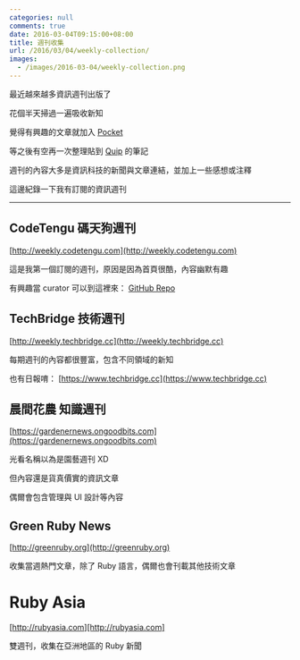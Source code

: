 ```yaml
---
categories: null
comments: true
date: 2016-03-04T09:15:00+08:00
title: 週刊收集
url: /2016/03/04/weekly-collection/
images:
  - /images/2016-03-04/weekly-collection.png
---
```


最近越來越多資訊週刊出版了

花個半天掃過一遍吸收新知

覺得有興趣的文章就加入 [Pocket](https://getpocket.com/)

等之後有空再一次整理貼到 [Quip](https://quip.com) 的筆記

週刊的內容大多是資訊科技的新聞與文章連結，並加上一些感想或注釋

這邊紀錄一下我有訂閱的資訊週刊

----

## CodeTengu 碼天狗週刊

[http://weekly.codetengu.com](http://weekly.codetengu.com)

這是我第一個訂閱的週刊，原因是因為首頁很酷，內容幽默有趣

有興趣當 curator 可以到這裡來： [GitHub Repo](https://github.com/CodeTengu/headquarters)

## TechBridge 技術週刊

[http://weekly.techbridge.cc](http://weekly.techbridge.cc)

每期週刊的內容都很豐富，包含不同領域的新知

也有日報唷： [https://www.techbridge.cc](https://www.techbridge.cc)

## 晨間花農 知識週刊

[https://gardenernews.ongoodbits.com](https://gardenernews.ongoodbits.com)

光看名稱以為是園藝週刊 XD

但內容還是貨真價實的資訊文章

偶爾會包含管理與 UI 設計等內容

## Green Ruby News

[http://greenruby.org](http://greenruby.org)

收集當週熱門文章，除了 Ruby 語言，偶爾也會刊載其他技術文章

# Ruby Asia

[http://rubyasia.com][http://rubyasia.com]

雙週刊，收集在亞洲地區的 Ruby 新聞